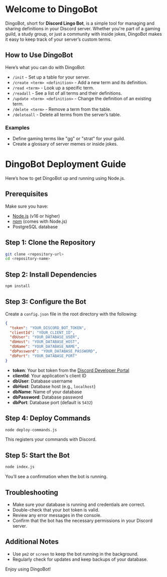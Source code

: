 # Welcome to DingoBot

DingoBot, short for **Discord Lingo Bot**, is a simple tool for managing and sharing definitions in your Discord server. Whether you're part of a gaming guild, a study group, or just a community with inside jokes, DingoBot makes it easy to keep track of your server’s custom terms.

## How to Use DingoBot

Here’s what you can do with DingoBot:

- `/init` - Set up a table for your server.
- `/create <term> <definition>` - Add a new term and its definition.
- `/read <term>` - Look up a specific term.
- `/readall` - See a list of all terms and their definitions.
- `/update <term> <definition>` - Change the definition of an existing term.
- `/delete <term>` - Remove a term from the table.
- `/deleteall` - Delete all terms from the server’s table.

### Examples
- Define gaming terms like "gg" or "strat" for your guild.
- Create a glossary of server memes or inside jokes.

# DingoBot Deployment Guide

Here’s how to get DingoBot up and running using Node.js.

## Prerequisites

Make sure you have:

- [Node.js](https://nodejs.org/) (v16 or higher)
- [npm](https://www.npmjs.com/) (comes with Node.js)
- PostgreSQL database

## Step 1: Clone the Repository

```bash
git clone <repository-url>
cd <repository-name>
```

## Step 2: Install Dependencies

```bash
npm install
```

## Step 3: Configure the Bot

Create a `config.json` file in the root directory with the following:

```json
{
  "token": "YOUR_DISCORD_BOT_TOKEN",
  "clientId": "YOUR_CLIENT_ID",
  "dbUser": "YOUR_DATABASE_USER",
  "dbHost": "YOUR_DATABASE_HOST",
  "dbName": "YOUR_DATABASE_NAME",
  "dbPassword": "YOUR_DATABASE_PASSWORD",
  "dbPort": "YOUR_DATABASE_PORT"
}
```

- **token**: Your bot token from the [Discord Developer Portal](https://discord.com/developers/applications)
- **clientId**: Your application's client ID
- **dbUser**: Database username
- **dbHost**: Database host (e.g., `localhost`)
- **dbName**: Name of your database
- **dbPassword**: Database password
- **dbPort**: Database port (default is `5432`)

## Step 4: Deploy Commands

```bash
node deploy-commands.js
```

This registers your commands with Discord.

## Step 5: Start the Bot

```bash
node index.js
```

You’ll see a confirmation when the bot is running.

## Troubleshooting

- Make sure your database is running and credentials are correct.
- Double-check that your bot token is valid.
- Review any error messages in the console.
- Confirm that the bot has the necessary permissions in your Discord server.

## Additional Notes

- Use `pm2` or `screen` to keep the bot running in the background.
- Regularly check for updates and keep backups of your database.

Enjoy using DingoBot!
